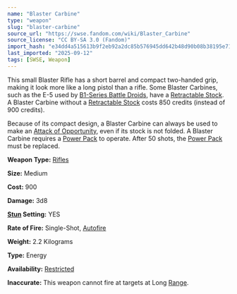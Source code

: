 ```yaml
---
name: "Blaster Carbine"
type: "weapon"
slug: "blaster-carbine"
source_url: "https://swse.fandom.com/wiki/Blaster_Carbine"
source_license: "CC BY-SA 3.0 (Fandom)"
import_hash: "e34dd4a515613b9f2eb92a2dc85b576945dd642b48d90b08b38195e712ef39b5"
last_imported: "2025-09-12"
tags: [SWSE, Weapon]
---
```

This small Blaster Rifle has a short barrel and compact two-handed grip, making it look more like a long pistol than a rifle. Some Blaster Carbines, such as the E-5 used by [B1-Series Battle Droids](https://swse.fandom.com/wiki/B1-Series_Battle_Droids), have a [Retractable Stock](https://swse.fandom.com/wiki/Retractable_Stock). A Blaster Carbine without a [Retractable Stock](https://swse.fandom.com/wiki/Retractable_Stock) costs 850 credits (instead of 900 credits).

Because of its compact design, a Blaster Carbine can always be used to make an [Attack of Opportunity](https://swse.fandom.com/wiki/Attack_of_Opportunity), even if its stock is not folded. A Blaster Carbine requires a [Power Pack](https://swse.fandom.com/wiki/Power_Pack) to operate. After 50 shots, the [Power Pack](https://swse.fandom.com/wiki/Power_Pack) must be replaced.

**Weapon Type:** [Rifles](https://swse.fandom.com/wiki/Rifles)

**Size:** Medium

**Cost:** 900

**Damage:** 3d8

**[Stun](https://swse.fandom.com/wiki/Stun) Setting:** YES

**Rate of Fire:** Single-Shot, [Autofire](https://swse.fandom.com/wiki/Autofire)

**Weight:** 2.2 Kilograms

**Type:** Energy

**Availability:** [Restricted](https://swse.fandom.com/wiki/Restricted)

**Inaccurate:** This weapon cannot fire at targets at Long [Range](https://swse.fandom.com/wiki/Range).